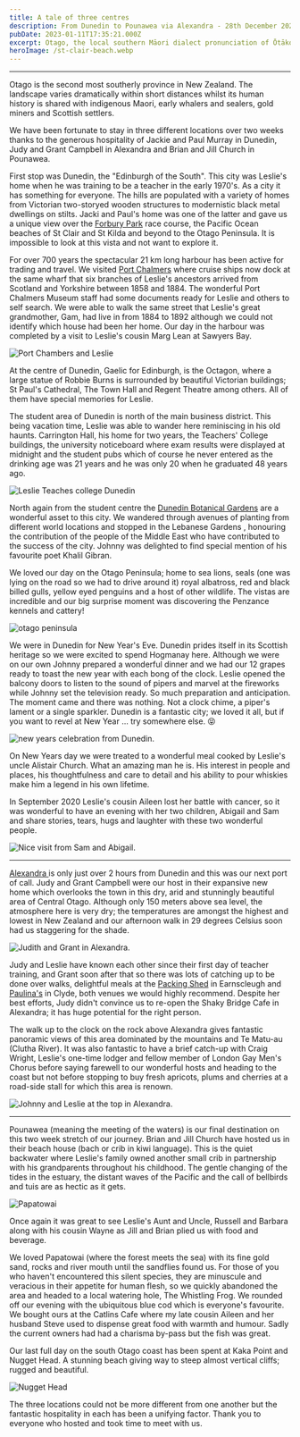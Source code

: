 ```yaml
---
title: A tale of three centres
description: From Dunedin to Pounawea via Alexandra - 28th December 2022 to 11th January 2023
pubDate: 2023-01-11T17:35:21.000Z
excerpt: Otago, the local southern Māori dialect pronunciation of Ōtākou. We spent 2 weeks exploring its diversity from three locations.
heroImage: /st-clair-beach.webp
---
```


***

Otago is the second most southerly province in New Zealand. The landscape varies dramatically within short distances whilst its human history is shared with indigenous Maori, early whalers and sealers, gold miners and Scottish settlers.

We have been fortunate to stay in three different locations over two weeks thanks to the generous hospitality of Jackie and Paul Murray in Dunedin, Judy and Grant Campbell in Alexandra and Brian and Jill Church in Pounawea.

First stop was Dunedin, the "Edinburgh of the South". This city was Leslie's home when he was training to be a teacher in the early 1970's. As a city it has something for everyone. The hills are populated with a variety of homes from Victorian two-storyed wooden structures to modernistic black metal dwellings on stilts. Jacki and Paul's home was one of the latter and gave us a unique view over the [Forbury Park](https://www.forburypark.co.nz/) race course, the Pacific Ocean beaches of St Clair and St Kilda and beyond to the Otago Peninsula. It is impossible to look at this vista and not want to explore it.

For over 700 years the spectacular 21 km long harbour has been active for trading and travel. We visited [Port Chalmers](https://www.portchalmers.com/) where cruise ships now dock at the same wharf that six branches of Leslie's ancestors arrived from Scotland and Yorkshire between 1858 and 1884. The wonderful Port Chalmers Museum staff had some documents ready for Leslie and others to self search. We were able to walk the same street that Leslie's great grandmother, Gam, had live in from 1884 to 1892 although we could not identify which house had been her home. Our day in the harbour was completed by a visit to Leslie's cousin Marg Lean at Sawyers Bay.

![Port Chambers and Leslie](/port-chalmers.webp)

At the centre of Dunedin, Gaelic for Edinburgh, is the Octagon, where a large statue of Robbie Burns is surrounded by beautiful Victorian buildings; St Paul's Cathedral, The Town Hall and Regent Theatre among others. All of them have special memories for Leslie.

The student area of Dunedin is north of the main business district. This being vacation time, Leslie was able to wander here reminiscing in his old haunts. Carrington Hall, his home for two years, the Teachers' College buildings, the university noticeboard where exam results were displayed at midnight and the student pubs which of course he never entered as the drinking age was 21 years and he was only 20 when he graduated 48 years ago.

![Leslie Teaches college Dunedin](/Leslie%20college.webp)

North again from the student centre the [Dunedin Botanical Gardens](https://dunedinbotanicgarden.co.nz/) are a wonderful asset to this city. We wandered through avenues of planting from different world locations and stopped in the Lebanese Gardens , honouring the contribution of the people of the Middle East who have contributed to the success of the city. Johnny was delighted to find special mention of his favourite poet Khalil Gibran.

We loved our day on the Otago Peninsula; home to sea lions, seals (one was lying on the road so we had to drive around it) royal albatross, red and black billed gulls, yellow eyed penguins and a host of other wildlife. The vistas are incredible and our big surprise moment was discovering the Penzance kennels and cattery!

![otago peninsula](/otago-peninsula.webp)

We were in Dunedin for New Year's Eve. Dunedin prides itself in its Scottish heritage so we were excited to spend Hogmanay here. Although we were on our own Johnny prepared a wonderful dinner and we had our 12 grapes ready to toast the new year with each bong of the clock. Leslie opened the balcony doors to listen to the sound of pipers and marvel at the fireworks while Johnny set the television ready. So much preparation and anticipation. The moment came and there was nothing. Not a clock chime, a piper's lament or a single sparkler. Dunedin is a fantastic city; we loved it all, but if you want to revel at New Year ... try somewhere else. 😝

![new years celebration from Dunedin.](/jl-new-years-eve.webp)

On New Years day we were treated to a wonderful meal cooked by Leslie's uncle Alistair Church. What an amazing man he is. His interest in people and places, his thoughtfulness and care to detail and his ability to pour whiskies make him a legend in his own lifetime.

In September 2020 Leslie's cousin Aileen lost her battle with cancer, so it was wonderful to have an evening with her two children, Abigail and Sam and share stories, tears, hugs and laughter with these two wonderful people.

![Nice visit from Sam and Abigail.](/abigail-sam.webp)

***

[Alexandra ](https://alexandra.co.nz/)is only just over 2 hours from Dunedin and this was our next port of call. Judy and Grant Campbell were our host in their expansive new home which overlooks the town in this dry, arid and stunningly beautiful area of Central Otago. Although only 150 meters above sea level, the atmosphere here is very dry; the temperatures are amongst the highest and lowest in New Zealand and our afternoon walk in 29 degrees Celsius soon had us staggering for the shade.

![Judith and Grant in Alexandra.](/alexandra-friends.webp)

Judy and Leslie have known each other since their first day of teacher training, and Grant soon after that so there was lots of catching up to be done over walks, delightful meals at the [Packing Shed](https://www.tripadvisor.co.nz/Restaurant_Review-g609163-d5936611-Reviews-The_Packing_Shed_Gallery_Cafe-Clyde_Central_Otago_Otago_Region_South_Island.html) in Earnscleugh and [Paulina's](https://www.paulinas.co.nz/) in Clyde, both venues we would highly recommend. Despite her best efforts, Judy didn't convince us to re-open the Shaky Bridge Cafe in Alexandra; it has huge potential for the right person.

The walk up to the clock on the rock above Alexandra gives fantastic panoramic views of this area dominated by the mountains and Te Matu-au (Clutha River). It was also fantastic to have a brief catch-up with Craig Wright, Leslie's one-time lodger and fellow member of London Gay Men's Chorus before saying farewell to our wonderful hosts and heading to the coast but not before stopping to buy fresh apricots, plums and cherries at a road-side stall for which this area is renown.

![Johnny and Leslie at the top in Alexandra.](/alexandra-views.webp)

***

Pounawea (meaning the meeting of the waters) is our final destination on this two week stretch of our journey. Brian and Jill Church have hosted us in their beach house (bach or crib in kiwi language). This is the quiet backwater where Leslie's family owned another small crib in partnership with his grandparents throughout his childhood. The gentle changing of the tides in the estuary, the distant waves of the Pacific and the call of bellbirds and tuis are as hectic as it gets.

![Papatowai](/papatowai.webp)

Once again it was great to see Leslie's Aunt and Uncle, Russell and Barbara along with his cousin Wayne as Jill and Brian plied us with food and beverage.

We loved Papatowai (where the forest meets the sea) with its fine gold sand, rocks and river mouth until the sandflies found us. For those of you who haven't encountered this silent species, they are minuscule and veracious in their appetite for human flesh, so we quickly abandoned the area and headed to a local watering hole, The Whistling Frog. We rounded off our evening with the ubiquitous blue cod which is everyone's favourite. We bought ours at the Catlins Cafe where my late cousin Aileen and her husband Steve used to dispense great food with warmth and humour. Sadly the current owners had had a charisma by-pass but the fish was great.

Our last full day on the south Otago coast has been spent at Kaka Point and Nugget Head. A stunning beach giving way to steep almost vertical cliffs; rugged and beautiful.

![Nugget Head](/nugget-head.webp)

The three locations could not be more different from one another but the fantastic hospitality in each has been a unifying factor. Thank you to everyone who hosted and took time to meet with us.